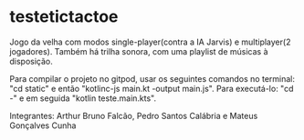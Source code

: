 # testetictactoe

Jogo da velha com modos single-player(contra a IA Jarvis) e multiplayer(2 jogadores). Também há trilha sonora, com uma playlist de músicas à disposição. 

Para compilar o projeto no gitpod, usar os seguintes comandos no terminal: "cd static" e então "kotlinc-js main.kt -output main.js". Para executá-lo: "cd -" e em seguida 
"kotlin teste.main.kts".

Integrantes: Arthur Bruno Falcão, Pedro Santos Calábria e Mateus Gonçalves Cunha
